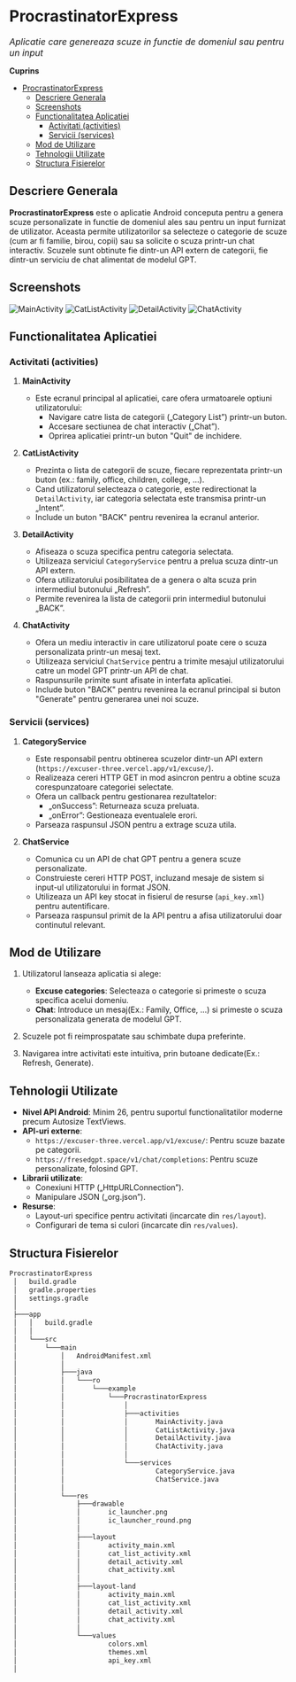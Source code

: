 # ProcrastinatorExpress
<span style="font-size: 16px; font-style: italic;">Aplicatie care genereaza scuze in functie de domeniul sau pentru un input</span> 


<!-- TOC -->
<span style="font-size: 14px; font-weight: bold;">Cuprins</span> 
- [ProcrastinatorExpress](#procrastinatorexpress)
  - [Descriere Generala](#descriere-generala)
  - [Screenshots](#screenshots)
  - [Functionalitatea Aplicatiei](#functionalitatea-aplicatiei)
    - [Activitati (activities)](#activitati-activities)
    - [Servicii (services)](#servicii-services)
  - [Mod de Utilizare](#mod-de-utilizare)
  - [Tehnologii Utilizate](#tehnologii-utilizate)
  - [Structura Fisierelor](#structura-fisierelor)

<!-- /TOC -->

## Descriere Generala
**ProcrastinatorExpress** este o aplicatie Android conceputa pentru a genera scuze personalizate in functie de domeniul ales sau pentru un input furnizat de utilizator. Aceasta permite utilizatorilor sa selecteze o categorie de scuze (cum ar fi familie, birou, copii) sau sa solicite o scuza printr-un chat interactiv. Scuzele sunt obtinute fie dintr-un API extern de categorii, fie dintr-un serviciu de chat alimentat de modelul GPT.

## Screenshots

![MainActivity](prtscrn/2.png)
![CatListActivity](prtscrn/3_cat_list.png)
![DetailActivity](prtscrn/3_cat_list_Family1.png)
![ChatActivity](prtscrn/4_Chat_developers1.png)


## Functionalitatea Aplicatiei

###  Activitati (activities)
1. **MainActivity**
    - Este ecranul principal al aplicatiei, care ofera urmatoarele optiuni utilizatorului:
        - Navigare catre lista de categorii („Category List”) printr-un buton.
        - Accesare sectiunea de chat interactiv („Chat”).
        - Oprirea aplicatiei printr-un buton "Quit" de inchidere.

2. **CatListActivity**
    - Prezinta o lista de categorii de scuze, fiecare reprezentata printr-un buton (ex.: family, office, children, college, ...).
    - Cand utilizatorul selecteaza o categorie, este redirectionat la `DetailActivity`, iar categoria selectata este transmisa printr-un „Intent”.
    - Include un buton "BACK" pentru revenirea la ecranul anterior.

3. **DetailActivity**
    - Afiseaza o scuza specifica pentru categoria selectata.
    - Utilizeaza serviciul `CategoryService` pentru a prelua scuza dintr-un API extern.
    - Ofera utilizatorului posibilitatea de a genera o alta scuza prin intermediul butonului „Refresh”.
    - Permite revenirea la lista de categorii prin intermediul butonului „BACK”.

4. **ChatActivity**
    - Ofera un mediu interactiv in care utilizatorul poate cere o scuza personalizata printr-un mesaj text.
    - Utilizeaza serviciul `ChatService` pentru a trimite mesajul utilizatorului catre un model GPT printr-un API de chat.
    - Raspunsurile primite sunt afisate in interfata aplicatiei.
    - Include buton "BACK" pentru revenirea la ecranul principal si buton "Generate" pentru generarea unei noi scuze.

### Servicii (services)
1. **CategoryService**
    - Este responsabil pentru obtinerea scuzelor dintr-un API extern (`https://excuser-three.vercel.app/v1/excuse/`).
    - Realizeaza cereri HTTP GET in mod asincron pentru a obtine scuza corespunzatoare categoriei selectate.
    - Ofera un callback pentru gestionarea rezultatelor:
        - „onSuccess”: Returneaza scuza preluata.
        - „onError”: Gestioneaza eventualele erori.
    - Parseaza raspunsul JSON pentru a extrage scuza utila.

2. **ChatService**
    - Comunica cu un API de chat GPT pentru a genera scuze personalizate.
    - Construieste cereri HTTP POST, incluzand mesaje de sistem si input-ul utilizatorului in format JSON.
    - Utilizeaza un API key stocat in fisierul de resurse (`api_key.xml`) pentru autentificare.
    - Parseaza raspunsul primit de la API pentru a afisa utilizatorului doar continutul relevant.

## Mod de Utilizare
1. Utilizatorul lanseaza aplicatia si alege:
    - **Excuse categories**: Selecteaza o categorie si primeste o scuza specifica acelui domeniu.
    - **Chat**: Introduce un mesaj(Ex.: Family, Office, ...) si primeste o scuza personalizata generata de modelul GPT.

2. Scuzele pot fi reimprospatate sau schimbate dupa preferinte.

3. Navigarea intre activitati este intuitiva, prin butoane dedicate(Ex.: Refresh, Generate).

## Tehnologii Utilizate
- **Nivel API Android**: Minim 26, pentru suportul functionalitatilor moderne precum Autosize TextViews.
- **API-uri externe**:
    - `https://excuser-three.vercel.app/v1/excuse/`: Pentru scuze bazate pe categorii.
    - `https://fresedgpt.space/v1/chat/completions`: Pentru scuze personalizate, folosind GPT.
- **Librarii utilizate**:
    - Conexiuni HTTP („HttpURLConnection”).
    - Manipulare JSON („org.json”).
- **Resurse**:
    - Layout-uri specifice pentru activitati (incarcate din `res/layout`).
    - Configurari de tema si culori (incarcate din `res/values`).

## Structura Fisierelor

```sh
ProcrastinatorExpress
 │   build.gradle
 │   gradle.properties
 │   settings.gradle
 │
 ├───app
 │   │   build.gradle
 │   │
 │   └───src
 │       └───main
 │           │   AndroidManifest.xml
 │           │
 │           ├───java
 │           │   └───ro
 │           │       └───example
 │           │           └───ProcrastinatorExpress
 │           │               │
 │           │               ├───activities
 │           │               │       MainActivity.java
 │           │               │       CatListActivity.java
 │           │               │       DetailActivity.java
 │           │               │       ChatActivity.java
 │           │               │
 │           │               └───services
 │           │                       CategoryService.java
 │           │                       ChatService.java
 │           │
 │           └───res
 │               ├───drawable
 │               │       ic_launcher.png
 │               │       ic_launcher_round.png
 │               │
 │               ├───layout
 │               │       activity_main.xml
 │               │       cat_list_activity.xml
 │               │       detail_activity.xml
 │               │       chat_activity.xml
 │               │
 │               ├───layout-land
 │               │       activity_main.xml
 │               │       cat_list_activity.xml
 │               │       detail_activity.xml
 │               │       chat_activity.xml
 │               │
 │               └───values
 │                       colors.xml
 │                       themes.xml
 │                       api_key.xml
 │
```

